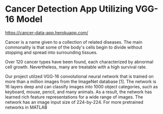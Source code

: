 # Cancer Detection App Utilizing VGG-16 Model 

https://cancer-data-app.herokuapp.com/

Cancer is a name given to a collection of related diseases. The main commonality is that some of the body's cells 
begin to divide without stopping and spread into surrounding tissues.

Over 120 cancer types have been found, each characterized by abnormal cell growth. Nevertheless, many are treatable 
with a high survival rate.

Our project utilzed VGG-16 convolutional neural network that is trained on more than a million images 
from the ImageNet database [1]. The network is 16 layers deep and can classify images 
into 1000 object categories, such as keyboard, mouse, pencil, and many animals. As a result, 
the network has learned rich feature representations for a wide range of images. The network 
has an image input size of 224-by-224. For more pretrained networks in MATLAB
